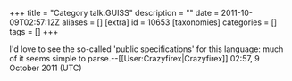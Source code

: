 +++
title = "Category talk:GUISS"
description = ""
date = 2011-10-09T02:57:12Z
aliases = []
[extra]
id = 10653
[taxonomies]
categories = []
tags = []
+++

I'd love to see the so-called 'public specifications' for this language: much of it seems simple to parse.--[[User:Crazyfirex|Crazyfirex]] 02:57, 9 October 2011 (UTC)
